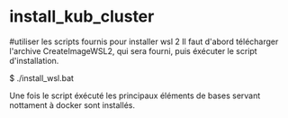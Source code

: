 # install_kub_cluster
#utiliser les scripts fournis pour installer wsl 2
Il faut d'abord télécharger l'archive CreateImageWSL2, qui sera fourni, puis éxécuter le script d'installation.

$ ./install_wsl.bat

Une fois le script éxécuté les principaux éléments de bases servant nottament à docker sont installés.
